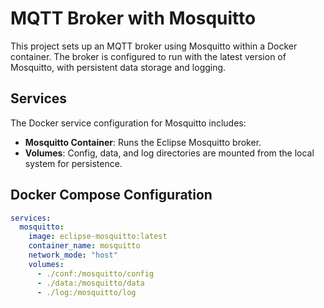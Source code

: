 # MQTT Broker with Mosquitto

This project sets up an MQTT broker using Mosquitto within a Docker container. The broker is configured to run with the latest version of Mosquitto, with persistent data storage and logging.

## Services

The Docker service configuration for Mosquitto includes:

- **Mosquitto Container**: Runs the Eclipse Mosquitto broker.
- **Volumes**: Config, data, and log directories are mounted from the local system for persistence.

## Docker Compose Configuration

```yaml
services:
  mosquitto:
    image: eclipse-mosquitto:latest
    container_name: mosquitto
    network_mode: "host"
    volumes:
      - ./conf:/mosquitto/config
      - ./data:/mosquitto/data
      - ./log:/mosquitto/log
